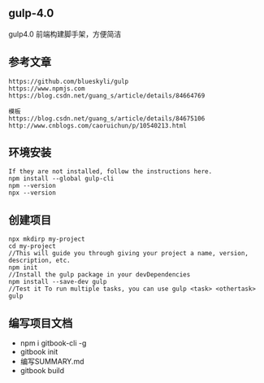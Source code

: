 ## gulp-4.0
gulp4.0 前端构建脚手架，方便简洁

## 参考文章
```
https://github.com/blueskyli/gulp
https://www.npmjs.com
https://blog.csdn.net/guang_s/article/details/84664769

模板
https://blog.csdn.net/guang_s/article/details/84675106
http://www.cnblogs.com/caoruichun/p/10540213.html
```
## 环境安装
```
If they are not installed, follow the instructions here.
npm install --global gulp-cli
npm --version
npx --version
```
## 创建项目
```
npx mkdirp my-project
cd my-project
//This will guide you through giving your project a name, version, description, etc.
npm init  
//Install the gulp package in your devDependencies
npm install --save-dev gulp
//Test it To run multiple tasks, you can use gulp <task> <othertask>
gulp
```

## 编写项目文档

* npm i gitbook-cli -g 
* gitbook init
* 编写SUMMARY.md
* gitbook build
